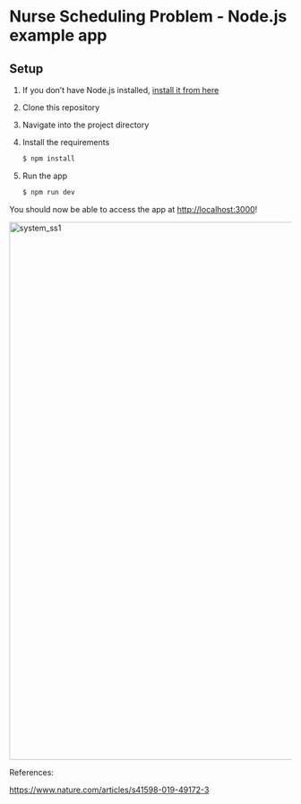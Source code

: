 # Nurse Scheduling Problem - Node.js example app

## Setup

1. If you don’t have Node.js installed, [install it from here](https://nodejs.org/en/)

2. Clone this repository

3. Navigate into the project directory

4. Install the requirements

   ```bash
   $ npm install
   ```
   
5. Run the app

   ```bash
   $ npm run dev
   ```

You should now be able to access the app at [http://localhost:3000](http://localhost:3000)! 

<img width="960" alt="system_ss1" src="https://user-images.githubusercontent.com/56334497/227811533-1b6e5d43-5bdb-4a1e-a79d-a4d030a73ddf.png">


References:

https://www.nature.com/articles/s41598-019-49172-3
